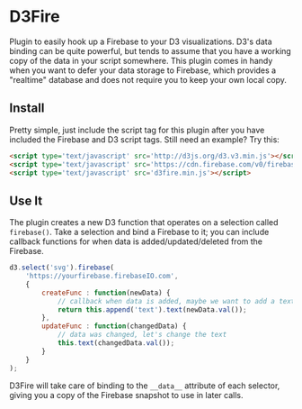 D3Fire
======

Plugin to easily hook up a Firebase to your D3 visualizations. D3's data binding can be quite powerful, but tends to assume that you have a working copy of the data in your script somewhere. This plugin comes in handy when you want to defer your data storage to Firebase, which provides a "realtime" database and does not require you to keep your own local copy.


Install
-----

Pretty simple, just include the script tag for this plugin after you have included the Firebase and D3 script tags. Still need an example? Try this:


```html 
<script type='text/javascript' src='http://d3js.org/d3.v3.min.js'></script>
<script type='text/javascript' src='https://cdn.firebase.com/v0/firebase.js'></script>
<script type='text/javascript' src='d3fire.min.js'></script>
```

Use It
-----
The plugin creates a new D3 function that operates on a selection called `firebase()`.  Take a selection and bind a Firebase to it; you can include callback functions for when data is added/updated/deleted from the Firebase.

```javascript
d3.select('svg').firebase(
    'https://yourfirebase.firebaseIO.com', 
    {
        createFunc : function(newData) {
            // callback when data is added, maybe we want to add a text element?
            return this.append('text').text(newData.val());
        },
        updateFunc : function(changedData) {
            // data was changed, let's change the text
            this.text(changedData.val());
        }
    }
);
```

D3Fire will take care of binding to the `__data__` attribute of each selector, giving you a copy of the Firebase snapshot to use in later calls.
